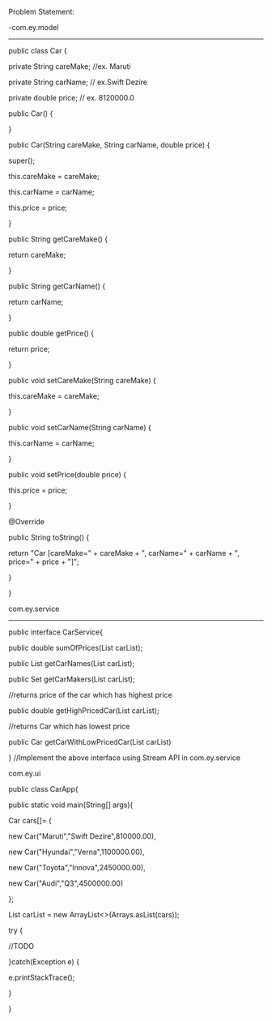 Problem Statement:

-com.ey.model 

------------------------------------------ 

public class Car { 

private String careMake; //ex. Maruti  

private String carName; // ex.Swift Dezire 

private double price;  // ex. 8120000.0 

 

public Car() {		 

} 

public Car(String careMake, String carName, double price) { 

super(); 

this.careMake = careMake; 

this.carName = carName; 

this.price = price; 

} 

public String getCareMake() { 

return careMake; 

} 

 

public String getCarName() { 

return carName; 

} 

 

public double getPrice() { 

return price; 

} 

 

public void setCareMake(String careMake) { 

this.careMake = careMake; 

} 

 

public void setCarName(String carName) { 

this.carName = carName; 

} 

 

public void setPrice(double price) { 

this.price = price; 

} 

 

@Override 

public String toString() { 

return "Car [careMake=" + careMake + ", carName=" + carName + ", price=" + price + "]"; 

} 

 

 

} 

 

com.ey.service 

---------------------------------------------------------------- 

public interface CarService{ 

public double sumOfPrices(List<Car> carList); 

public List<String> getCarNames(List<Car> carList); 

public Set<String> getCarMakers(List<Car> carList); 

//returns price of the car which has highest price 

public double getHighPricedCar(List<Car> carList); 

//returns Car which has lowest price 

public Car getCarWithLowPricedCar(List<Car> carList) 

} 
//Implement the above interface using Stream API in com.ey.service 


com.ey.ui 

public class CarApp{ 

public static void main(String[] args){ 

Car cars[]= { 

new Car("Maruti","Swift Dezire",810000.00), 

new Car("Hyundai","Verna",1100000.00), 

new Car("Toyota","Innova",2450000.00), 

new Car("Audi","Q3",4500000.00) 

}; 

List<Car> carList = new ArrayList<>(Arrays.asList(cars)); 

try { 

//TODO 

}catch(Exception e) { 

e.printStackTrace(); 

} 

} 
